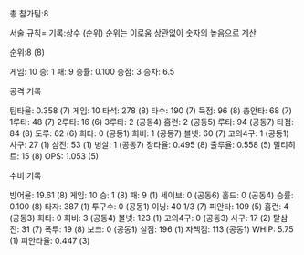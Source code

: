 총 참가팀:8

서술 규칙=
기록:상수 (순위)
순위는 이로움 상관없이 숫자의 높음으로 계산

순위:8 (8)

게임: 10
승: 1
패: 9
승률: 0.100
승점: 3
승차: 6.5

공격 기록

팀타율: 0.358 (7)
게임: 10
타석: 278 (8)
타수: 190 (7)
득점: 96 (8)
총안타: 68 (7)
1루타: 48 (7)
2루타: 16 (6)
3루타: 2 (공동4)
홈런: 2 (공동5)
루타: 94 (공동7)
타점: 84 (8)
도루: 62 (6)
희타: 0 (공동1)
희비: 1 (공동7)
볼넷: 60 (7)
고의4구: 1 (공동1)
사구: 27 (1)
삼진: 53 (1)
병살: 1 (공동7)
장타율: 0.495 (8)
출루율: 0.558 (5)
멀티히트: 15 (8)
OPS: 1.053 (5)


수비 기록

방어율: 19.61 (8)
게임: 10
승: 1 (8)
패: 9 (1)
세이브: 0 (공동6)
홀드: 0 (공동4)
승률: 0.100 (8)
타자: 387 (1)
투구수: 0 (공동1)
이닝: 40 1/3 (7)
피안타: 109 (5)
홈런: 4 (공동3)
희타: 0
희비: 3 (공동4)
볼넷: 123 (1)
고의4구: 0 (공동3)
사구: 17 (2)
탈삼진: 31 (7)
폭투: 19 (8)
보크: 0 (공동1)
실점: 196 (1)
자책점: 113 (공동1)
WHIP: 5.75 (1)
피안타율: 0.447 (3)